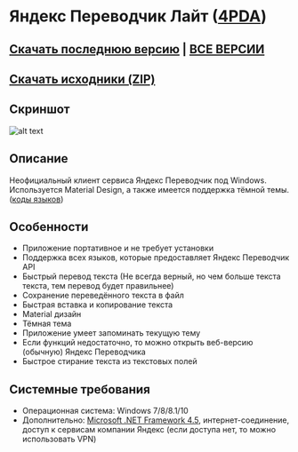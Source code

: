 # Яндекс Переводчик Лайт ([4PDA](http://4pda.ru/forum/index.php?showtopic=970814))
## [Скачать последнюю версию](https://github.com/Zalexanninev15/Yandex-Translate-Lite/releases/download/1.5/App.zip) | [ВСЕ ВЕРСИИ](https://github.com/Zalexanninev15/Yandex-Translate-Lite/releases)
## [Скачать исходники (ZIP)](https://github.com/Zalexanninev15/Yandex-Translate-Lite/archive/master.zip) 
## Скриншот
![alt text](https://i.imgur.com/a1yWaQR.jpg)
## Описание
Неофициальный клиент сервиса Яндекс Переводчик под Windows. Используется Material Design, а также имеется поддержка тёмной темы. ([коды языков](https://github.com/Zalexanninev15/Yandex-Translate-Lite/blob/master/%D0%9A%D0%BE%D0%B4%D1%8B%20%D1%8F%D0%B7%D1%8B%D0%BA%D0%BE%D0%B2/README.md))
## Особенности
* Приложение портативное и не требует установки
* Поддержка всех языков, которые предоставляет Яндекс Переводчик API
* Быстрый перевод текста
(Не всегда верный, но чем больше текста текста, тем перевод будет правильнее)
* Сохранение переведённого текста в файл
* Быстрая вставка и копирование текста
* Material дизайн
* Тёмная тема
* Приложение умеет запоминать текущую тему
* Если функций недостаточно, то можно открыть веб-версию (обычную) Яндекс Переводчика
* Быстрое стирание текста из текстовых полей
## Системные требования
* Операционная система: Windows 7/8/8.1/10
* Дополнительно: [Microsoft .NET Framework 4.5](https://www.microsoft.com/ru-ru/download/details.aspx?id=30653), интернет-соединение, доступ к сервисам компании Яндекс (если доступа нет, то можно использовать VPN)

